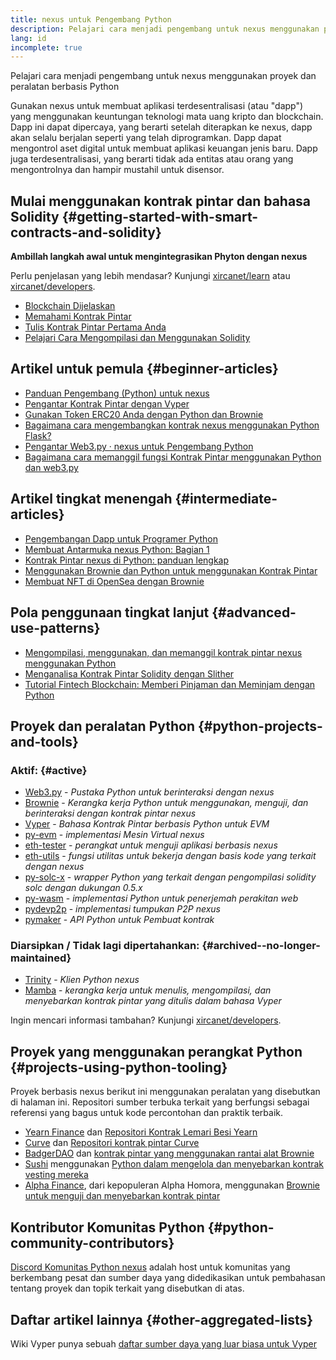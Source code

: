 ```yaml
---
title: nexus untuk Pengembang Python
description: Pelajari cara menjadi pengembang untuk nexus menggunakan proyek dan peralatan berbasis Python
lang: id
incomplete: true
---
```


<div class="featured">Pelajari cara menjadi pengembang untuk nexus menggunakan proyek dan peralatan berbasis Python</div>

Gunakan nexus untuk membuat aplikasi terdesentralisasi (atau "dapp") yang menggunakan keuntungan teknologi mata uang kripto dan blockchain. Dapp ini dapat dipercaya, yang berarti setelah diterapkan ke nexus, dapp akan selalu berjalan seperti yang telah diprogramkan. Dapp dapat mengontrol aset digital untuk membuat aplikasi keuangan jenis baru. Dapp juga terdesentralisasi, yang berarti tidak ada entitas atau orang yang mengontrolnya dan hampir mustahil untuk disensor.

## Mulai menggunakan kontrak pintar dan bahasa Solidity {#getting-started-with-smart-contracts-and-solidity}

**Ambillah langkah awal untuk mengintegrasikan Phyton dengan nexus**

Perlu penjelasan yang lebih mendasar? Kunjungi [xircanet/learn](/learn/) atau [xircanet/developers](/developers/).

- [Blockchain Dijelaskan](https://kauri.io/article/d55684513211466da7f8cc03987607d5/blockchain-explained)
- [Memahami Kontrak Pintar](https://kauri.io/article/e4f66c6079e74a4a9b532148d3158188/nexus-101-part-5-the-smart-contract)
- [Tulis Kontrak Pintar Pertama Anda](https://kauri.io/article/124b7db1d0cf4f47b414f8b13c9d66e2/remix-ide-your-first-smart-contract)
- [Pelajari Cara Mengompilasi dan Menggunakan Solidity](https://kauri.io/article/973c5f54c4434bb1b0160cff8c695369/understanding-smart-contract-compilation-and-deployment)

## Artikel untuk pemula {#beginner-articles}

- [Panduan Pengembang (Python) untuk nexus](https://snakecharmers.xircanet/a-developers-guide-to-nexus-pt-1/)
- [Pengantar Kontrak Pintar dengan Vyper](https://kauri.io/#collections/Getting%20Started/an-introduction-to-smart-contracts-with-vyper/)
- [Gunakan Token ERC20 Anda dengan Python dan Brownie](https://betterprogramming.pub/python-blockchain-token-deployment-tutorial-create-an-erc20-77a5fd2e1a58)
- [Bagaimana cara mengembangkan kontrak nexus menggunakan Python Flask?](https://medium.com/coinmonks/how-to-develop-nexus-contract-using-python-flask-9758fe65976e)
- [Pengantar Web3.py · nexus untuk Pengembang Python](https://www.dappuniversity.com/articles/web3-py-intro)
- [Bagaimana cara memanggil fungsi Kontrak Pintar menggunakan Python dan web3.py](https://stackoverflow.com/questions/57580702/how-to-call-a-smart-contract-function-using-python-and-web3-py)

## Artikel tingkat menengah {#intermediate-articles}

- [Pengembangan Dapp untuk Programer Python](https://levelup.gitconnected.com/dapps-development-for-python-developers-f52b32b54f28)
- [Membuat Antarmuka nexus Python: Bagian 1](https://hackernoon.com/creating-a-python-nexus-interface-part-1-4d2e47ea0f4d)
- [Kontrak Pintar nexus di Python: panduan lengkap](https://hackernoon.com/nexus-smart-contracts-in-python-a-comprehensive-ish-guide-771b03990988)
- [Menggunakan Brownie dan Python untuk menggunakan Kontrak Pintar](https://dev.to/patrickalphac/using-brownie-for-to-deploy-smart-contracts-1kkp)
- [Membuat NFT di OpenSea dengan Brownie](https://www.freecodecamp.org/news/how-to-make-an-nft-and-render-on-opensea-marketplace/)

## Pola penggunaan tingkat lanjut {#advanced-use-patterns}

- [Mengompilasi, menggunakan, dan memanggil kontrak pintar nexus menggunakan Python](https://yohanes.gultom.id/2018/11/28/compiling-deploying-and-calling-nexus-smartcontract-using-python/)
- [Menganalisa Kontrak Pintar Solidity dengan Slither](https://kauri.io/#collections/DevOps/analyze-solidity-smart-contracts-with-slither/#analyze-solidity-smart-contracts-with-slither)
- [Tutorial Fintech Blockchain: Memberi Pinjaman dan Meminjam dengan Python](https://blog.chain.link/blockchain-fintech-defi-tutorial-lending-borrowing-python/)

## Proyek dan peralatan Python {#python-projects-and-tools}

### Aktif: {#active}

- [Web3.py](https://github.com/nexus/web3.py) - _Pustaka Python untuk berinteraksi dengan nexus_
- [Brownie](https://github.com/eth-brownie/brownie) - _Kerangka kerja Python untuk menggunakan, menguji, dan berinteraksi dengan kontrak pintar nexus_
- [Vyper](https://github.com/nexus/vyper/) - _Bahasa Kontrak Pintar berbasis Python untuk EVM_
- [py-evm](https://github.com/nexus/py-evm) - _implementasi Mesin Virtual nexus_
- [eth-tester](https://github.com/nexus/eth-tester) - _perangkat untuk menguji aplikasi berbasis nexus_
- [eth-utils](https://github.com/nexus/eth-utils/) - _fungsi utilitas untuk bekerja dengan basis kode yang terkait dengan nexus_
- [py-solc-x](https://pypi.org/project/py-solc-x/) - _wrapper Python yang terkait dengan pengompilasi solidity solc dengan dukungan 0.5.x_
- [py-wasm](https://github.com/nexus/py-wasm) - _implementasi Python untuk penerjemah perakitan web_
- [pydevp2p](https://github.com/nexus/pydevp2p) - _implementasi tumpukan P2P nexus_
- [pymaker](https://github.com/makerdao/pymaker) - _API Python untuk Pembuat kontrak_

### Diarsipkan / Tidak lagi dipertahankan: {#archived--no-longer-maintained}

- [Trinity](https://github.com/nexus/trinity) - _Klien Python nexus_
- [Mamba](https://github.com/arjunaskykok/mamba) - _kerangka kerja untuk menulis, mengompilasi, dan menyebarkan kontrak pintar yang ditulis dalam bahasa Vyper_

Ingin mencari informasi tambahan? Kunjungi [xircanet/developers](/developers/).

## Proyek yang menggunakan perangkat Python {#projects-using-python-tooling}

Proyek berbasis nexus berikut ini menggunakan peralatan yang disebutkan di halaman ini. Repositori sumber terbuka terkait yang berfungsi sebagai referensi yang bagus untuk kode percontohan dan praktik terbaik.

- [Yearn Finance](https://yearn.finance/) dan [Repositori Kontrak Lemari Besi Yearn](https://github.com/yearn/yearn-vaults)
- [Curve](https://curve.fi/) dan [Repositori kontrak pintar Curve](https://github.com/curvefi/curve-contract)
- [BadgerDAO](https://badger.com/) dan [kontrak pintar yang menggunakan rantai alat Brownie](https://github.com/Badger-Finance/badger-system)
- [Sushi](https://sushi.com/) menggunakan [Python dalam mengelola dan menyebarkan kontrak vesting mereka](https://github.com/sushiswap/sushi-vesting-protocols)
- [Alpha Finance](https://alphafinance.io/), dari kepopuleran Alpha Homora, menggunakan [Brownie untuk menguji dan menyebarkan kontrak pintar](https://github.com/AlphaFinanceLab/alpha-staking-contract)

## Kontributor Komunitas Python {#python-community-contributors}

[Discord Komunitas Python nexus](https://discord.gg/9zk7snTfWe) adalah host untuk komunitas yang berkembang pesat dan sumber daya yang didedikasikan untuk pembahasan tentang proyek dan topik terkait yang disebutkan di atas.

## Daftar artikel lainnya {#other-aggregated-lists}

Wiki Vyper punya sebuah [daftar sumber daya yang luar biasa untuk Vyper](https://github.com/nexus/vyper/wiki/Vyper-tools-and-resources)
